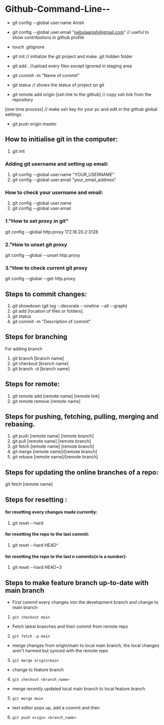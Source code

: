 # Github-Command-Line--

- git config --global user.name Anish
- git config --global user.email "nebulaanish@gmail.com"   // useful to show contributions in github profile

- touch .gitignore
- git init  // initialize the git project and make .git hidden folder
- git add .     //upload every files except ignored in staging area
- git commit -m "Name of commit"
- git status   // shows the status of project on git
- git remote add origin [ssh link to the github]  // copy ssh link from the repository


[one time process]
// make ssh key for your pc and edit in the github global settings

- git push origin master


## How to initialise git in the computer: ##
1. git init

### Adding git username and setting up email:
1. git config --global user.name "YOUR_USERNAME"
2. git config --global user.email "your_email_address"

### How to check your username and email:
1. git config --global user.name
2. git config --global user.email

### 1."How to set proxy in git"
git config  --global http.proxy 172.16.20.2:3128

### 2."How to unset git proxy
git config --global --unset http.proxy


### 3."How to check current git proxy
git config --global --get http.proxy


## Steps to commit changes:

1. git showdown (git log --decorate --oneline --all --graph)
2. git add [location of files or folders].
3. git status
4. git commit -m "Description of commit".

## Steps for branching
For adding branch
1. git branch [branch name]
2. git checkout [branch name]
3. git branch -d [branch name]

## Steps for remote:
1. git remote add [remote name] [remote link]
2. git remote remove [remote name]

## Steps for pushing, fetching, pulling, merging and rebasing.
1. git push [remote name] [remote branch]
2. git pull [remote name] [remote branch]
3. git fetch [remote name] [remote branch]
4. git merge [remote name]/[remote branch]
5. git rebase [remote name]/[remote branch]

## Steps for updating the online branches of a repo:
git fetch [remote name]

## Steps for resetting :
#### for resetting every changes made currently:
1. git reset --hard
#### for resetting the repo to the last commit:
1. git reset --hard HEAD^
#### for resetting the repo to the last n commits(n is a number):
1. git reset --hard HEAD~3

## Steps to make feature branch up-to-date with main branch
- First commit every changes into the development branch and change to main branch
1. ``` git checkout main ```
- Fetch latest branches and their commit from remote repo
2. ``` git fetch -p main ```
- merge changes from origin/main to local main branch, the local changes aren't harmed but synced with the remote repo
3. ``` git merge origin/main ```
- change to feature branch
4. ``` git checkout <branch_name> ```
- merge recently updated local main branch to local feature branch
5. ``` git merge main ```
- text editor pops up, add a commit and then
6. ``` git push origin <branch_name> ```
